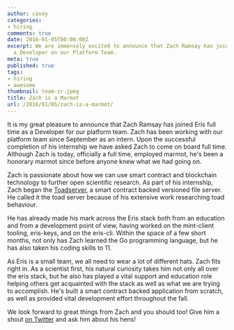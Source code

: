 ```yaml
---
author: casey
categories:
- hiring
comments: true
date: 2016-01-05T00:00:00Z
excerpt: We are immensely excited to announce that Zach Ramsay has joined Eris as
  a Developer on our Platform Team.
meta: true
published: true
tags:
- hiring
- awesome
thumbnail: team-zr.jpeg
title: Zach is a Marmot
url: /2016/01/05/zach-is-a-marmot/
---
```


It is my great pleasure to announce that Zach Ramsay has joined Eris full time as a Developer for our platform team. Zach has been working with our platform team since September as an intern. Upon the successful completion of his internship we have asked Zach to come on board full time. Although Zach is today, officially a full time, employed marmot, he's been a honorary marmot since before anyone knew what we had going on.

Zach is passionate about how we can use smart contract and blockchain technology to further open scientific research. As part of his internship, Zach began the [Toadserver](https://github.com/eris-ltd/toadserver), a smart contract backed versioned file server. He called it the toad server because of his extensive work researching toad behaviour.

He has already made his mark across the Eris stack both from an education and from a development point of view, having worked on the mint-client tooling, eris-keys, and on the eris-cli. Within the space of a few short months, not only has Zach learned the Go programming language, but he has also taken his coding skills to 11.

As Eris is a small team, we all need to wear a lot of different hats. Zach fits right in. As a scientist first, his natural curiosity takes him not only all over the eris stack, but he also has played a vital support and education role helping others get acquainted with the stack as well as what we are trying to accomplish. He's built a smart contract backed application from scratch, as well as provided vital development effort throughout the fall.

We look forward to great things from Zach and you should too! Give him a shout [on Twitter](https://twitter.com/cerebralbosons) and ask him about his hens!
